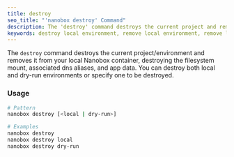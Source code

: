 ```yaml
---
title: destroy
seo_title: "'nanobox destroy' Command"
description: The 'destroy' command destroys the current project and removes it from your local Nanobox container.
keywords: destroy local environment, remove local environment, remove local app, destroy docker containers
---
```


The `destroy` command destroys the current project/environment and removes it from your local Nanobox container, destroying the filesystem mount, associated dns aliases, and app data. You can destroy both local and dry-run environments or specify one to be destroyed.

### Usage
```bash
# Pattern
nanobox destroy [<local | dry-run>]

# Examples
nanobox destroy
nanobox destroy local
nanobox destroy dry-run
```

